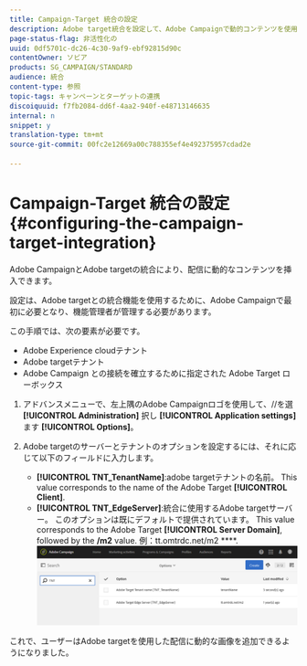 ```yaml
---
title: Campaign-Target 統合の設定
description: Adobe target統合を設定して、Adobe Campaignで動的コンテンツを使用する方法を説明します。
page-status-flag: 非活性化の
uuid: 0df5701c-dc26-4c30-9af9-ebf92815d90c
contentOwner: ソビア
products: SG_CAMPAIGN/STANDARD
audience: 統合
content-type: 参照
topic-tags: キャンペーンとターゲットの連携
discoiquuid: f7fb2084-dd6f-4aa2-940f-e48713146635
internal: n
snippet: y
translation-type: tm+mt
source-git-commit: 00fc2e12669a00c788355ef4e492375957cdad2e

---
```



# Campaign-Target 統合の設定{#configuring-the-campaign-target-integration}

Adobe CampaignとAdobe targetの統合により、配信に動的なコンテンツを挿入できます。

設定は、Adobe targetとの統合機能を使用するために、Adobe Campaignで最初に必要となり、機能管理者が管理する必要があります。

この手順では、次の要素が必要です。

* Adobe Experience cloudテナント
* Adobe targetテナント
* Adobe Campaign との接続を確立するために指定された Adobe Target ローボックス

1. アドバンスメニューで、左上隅のAdobe Campaignロゴを使用して、//を選 **[!UICONTROL Administration]** 択し **[!UICONTROL Application settings]** ます **[!UICONTROL Options]**。
1. Adobe targetのサーバーとテナントのオプションを設定するには、それに応じて以下のフィールドに入力します。

   * **[!UICONTROL TNT_TenantName]**:adobe targetテナントの名前。 This value corresponds to the name of the Adobe Target **[!UICONTROL Client]**.
   * **[!UICONTROL TNT_EdgeServer]**:統合に使用するAdobe targetサーバー。 このオプションは既にデフォルトで提供されています。 This value corresponds to the Adobe Target **[!UICONTROL Server Domain]**, followed by the **/m2** value. 例：tt.omtrdc.net/m2 ****.
   ![](assets/tar_options.png)

これで、ユーザーはAdobe targetを使用した配信に動的な画像を追加できるようになりました。
